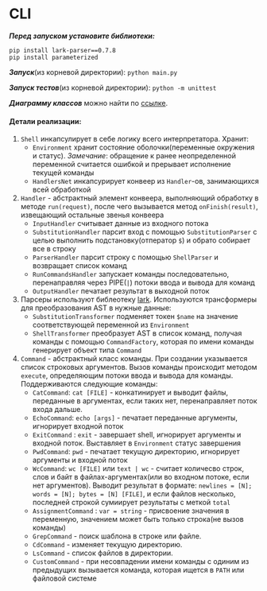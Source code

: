# CLI

***Перед запуском установите библиотеки:***
```
pip install lark-parser==0.7.8
pip install parameterized
```
 
***Запуск***(из корневой директории): `python main.py`
 
***Запуск тестов***(из корневой директории): `python -m unittest`

***Диаграмму классов*** можно найти по [ссылке](https://drive.google.com/open?id=17upEN-eFoba0HDIWcBM1FjDuDy4LM-l6).

#### Детали реализации:
1. `Shell` инкапсулирует в себе логику всего интерпретатора. Хранит:
    * `Environment` хранит состояние оболочки(переменные окружения и статус). *Замечание*: обращение к ранее неопределенной переменной считается ошибкой и прерывает исполнение текущей команды
    * `HandlersNet` инкапсурирует конвеер из `Handler`-ов, занимающихся всей обработкой
2. `Handler` - абстрактный элемент конвеера, выполняющий обработку в методе `run(request)`, после чего вызывается метод `onFinish(result)`, извещающий остальные звенья конвеера
    * `InputHandler` считывает данные из входного потока
    * `SubstitutionHandler` парсит вход с помощью `SubstitutionParser` с целью выполнить подстановку(отператор `$`) и обрато собирает все в строку
    * `ParserHandler` парсит строку с помощью `ShellParser` и возвращает список команд
    * `RunCommandsHandler` запускает команды последовательно, перенаправляя через PIPE(`|`) потоки ввода и вывода для команд
    * `OutputHandler` печатает результат в выходной поток
3. Парсеры используют библеотеку [lark](https://github.com/lark-parser/lark). Используются трансформеры для преобразования AST в нужные данные:
    * `SubstitutionTransformer` подменяет токен `$name` на значение соответствующей переменной из `Environment`
    * `ShellTransformer` преобразует AST в список команд, получая команды с помощью `CommandFactory`, которая по имени команды генерирует объект типа `Command`
4. `Command` - абстрактный класс команды. При создании указывается список строковых аргументов. Вызов команды происходит методом `execute`, определяющим потоки ввода и вывода для команды. Поддерживаются следующие команды:
    * `CatCommand`: `cat [FILE]` - конкатинирует и выводит файлы, переданные в аргументах, если таких нет, перенаправляет поток входа дальше.
    * `EchoCommand`: `echo [args]` - печатает переданные аргументы, игнорирует входной поток
    * `ExitCommand` : `exit` - завершает shell, игнорирует аргументы и входной поток. Выставляет в `Environment` статус завершения
    * `PwdCommand`: `pwd` - печатает текущую директорию, игнорирует аргументы и входной поток
    * `WcCommand`: `wc [FILE]` или `text | wc` - считает количесво строк, слов и байт в файлах-аргументах(или во входном потоке, если нет аргументов). Выводит результат в формате: `newlines = [N];  words = [N]; bytes = [N] [FILE]`, и если файлов несколько, последней строкой сумиирует результаты с меткой `total`
    * `AssignmentCommand` : `var = string` - присвоение значения в переменную, значением может быть только строка(не вызов команды)
    * `GrepCommand` - поиск шаблона в строке или файле.
    * `CdCommand` - изменяет текущую директорию.
    * `LsCommand` - список файлов в директории.
    * `CustomCommand` - при несовпадении имени команды с одиним из предыдущих вызывается команда, которая ищется в `PATH` или файловой системе
